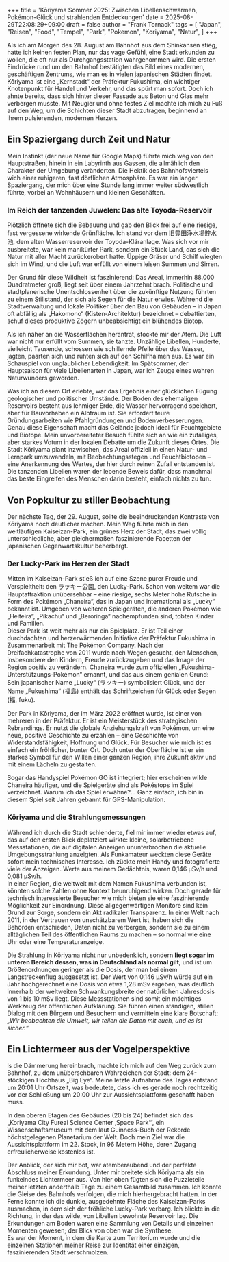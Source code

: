 +++
title = 'Kōriyama Sommer 2025: Zwischen Libellenschwärmen, Pokémon-Glück und strahlenden Entdeckungen'
date = 2025-08-29T22:08:29+09:00
draft = false
author = "Frank Tornack"
tags = [
    "Japan",
    "Reisen",
    "Food",
    "Tempel",
    "Park",
    "Pokemon",
    "Koriyama",
    "Natur",
]
+++

Als ich am Morgen des 28. August am Bahnhof aus dem Shinkansen stieg, hatte ich keinen festen Plan, nur das vage Gefühl, eine Stadt erkunden zu wollen, die oft nur als Durchgangsstation wahrgenommen wird. Die ersten Eindrücke rund um den Bahnhof bestätigten das Bild eines modernen, geschäftigen Zentrums, wie man es in vielen japanischen Städten findet. Kōriyama ist eine „Kernstadt“ der Präfektur Fukushima, ein wichtiger Knotenpunkt für Handel und Verkehr, und das spürt man sofort. Doch ich ahnte bereits, dass sich hinter dieser Fassade aus Beton und Glas mehr verbergen musste. Mit Neugier und ohne festes Ziel machte ich mich zu Fuß auf den Weg, um die Schichten dieser Stadt abzutragen, beginnend an ihrem pulsierenden, modernen Herzen.

## Ein Spaziergang durch Zeit und Natur
Mein Instinkt (der neue Name für Google Maps) führte mich weg von den Hauptstraßen, hinein in ein Labyrinth aus Gassen, die allmählich den Charakter der Umgebung veränderten. Die Hektik des Bahnhofsviertels wich einer ruhigeren, fast dörflichen Atmosphäre. Es war ein langer Spaziergang, der mich über eine Stunde lang immer weiter südwestlich führte, vorbei an Wohnhäusern und kleinen Geschäften.

### Im Reich der tanzenden Juwelen: Das alte Toyoda-Reservoir
Plötzlich öffnete sich die Bebauung und gab den Blick frei auf eine riesige, fast vergessene wirkende Grünfläche. Ich stand vor dem 旧豊田浄水場貯水池, dem alten Wasserreservoir der Toyoda-Kläranlage. Was sich vor mir ausbreitete, war kein manikürter Park, sondern ein Stück Land, das sich die Natur mit aller Macht zurückerobert hatte. Üppige Gräser und Schilf wiegten sich im Wind, und die Luft war erfüllt von einem leisen Summen und Sirren.

Der Grund für diese Wildheit ist faszinierend: Das Areal, immerhin 88.000 Quadratmeter groß, liegt seit über einem Jahrzehnt brach. Politische und stadtplanerische Unentschlossenheit über die zukünftige Nutzung führten zu einem Stillstand, der sich als Segen für die Natur erwies. Während die Stadtverwaltung und lokale Politiker über den Bau von Gebäuden – in Japan oft abfällig als „Hakomono“ (Kisten-Architektur) bezeichnet – debattierten, schuf dieses produktive Zögern unbeabsichtigt ein blühendes Biotop.

Als ich näher an die Wasserflächen herantrat, stockte mir der Atem. Die Luft war nicht nur erfüllt vom Summen, sie tanzte. Unzählige Libellen, Hunderte, vielleicht Tausende, schossen wie schillernde Pfeile über das Wasser, jagten, paarten sich und ruhten sich auf den Schilfhalmen aus. Es war ein Schauspiel von unglaublicher Lebendigkeit. Im Spätsommer, der Hauptsaison für viele Libellenarten in Japan, war ich Zeuge eines wahren Naturwunders geworden.

Was ich an diesem Ort erlebte, war das Ergebnis einer glücklichen Fügung geologischer und politischer Umstände. Der Boden des ehemaligen Reservoirs besteht aus lehmiger Erde, die Wasser hervorragend speichert, aber für Bauvorhaben ein Albtraum ist. Sie erfordert teure Gründungsarbeiten wie Pfahlgründungen und Bodenverbesserungen. Genau diese Eigenschaft macht das Gelände jedoch ideal für Feuchtgebiete und Biotope. Mein unvorbereiteter Besuch fühlte sich an wie ein zufälliges, aber starkes Votum in der lokalen Debatte um die Zukunft dieses Ortes. Die Stadt Kōriyama plant inzwischen, das Areal offiziell in einen Natur- und Lernpark umzuwandeln, mit Beobachtungsstegen und Feuchtbiotopen – eine Anerkennung des Wertes, der hier durch reinen Zufall entstanden ist. Die tanzenden Libellen waren der lebende Beweis dafür, dass manchmal das beste Eingreifen des Menschen darin besteht, einfach nichts zu tun.

## Von Popkultur zu stiller Beobachtung
Der nächste Tag, der 29. August, sollte die beeindruckenden Kontraste von Kōriyama noch deutlicher machen. Mein Weg führte mich in den weitläufigen Kaiseizan-Park, ein grünes Herz der Stadt, das zwei völlig unterschiedliche, aber gleichermaßen faszinierende Facetten der japanischen Gegenwartskultur beherbergt.

### Der Lucky-Park im Herzen der Stadt
Mitten im Kaiseizan-Park stieß ich auf eine Szene purer Freude und Verspieltheit: den ラッキー公園, den Lucky-Park. Schon von weitem war die Hauptattraktion unübersehbar – eine riesige, sechs Meter hohe Rutsche in Form des Pokémon „Chaneira“, das in Japan und international als „Lucky“ bekannt ist. Umgeben von weiteren Spielgeräten, die anderen Pokémon wie „Heiteira“, „Pikachu“ und „Beroringa“ nachempfunden sind, tobten Kinder und Familien.  
Dieser Park ist weit mehr als nur ein Spielplatz. Er ist Teil einer durchdachten und herzerwärmenden Initiative der Präfektur Fukushima in Zusammenarbeit mit The Pokémon Company. Nach der Dreifachkatastrophe von 2011 wurde nach Wegen gesucht, den Menschen, insbesondere den Kindern, Freude zurückzugeben und das Image der Region positiv zu verändern. Chaneira wurde zum offiziellen „Fukushima-Unterstützungs-Pokémon“ ernannt, und das aus einem genialen Grund: Sein japanischer Name „Lucky“ (ラッキー) symbolisiert Glück, und der Name „Fukushima“ (福島) enthält das Schriftzeichen für Glück oder Segen (福, fuku).

Der Park in Kōriyama, der im März 2022 eröffnet wurde, ist einer von mehreren in der Präfektur. Er ist ein Meisterstück des strategischen Rebrandings. Er nutzt die globale Anziehungskraft von Pokémon, um eine neue, positive Geschichte zu erzählen – eine Geschichte von Widerstandsfähigkeit, Hoffnung und Glück. Für Besucher wie mich ist es einfach ein fröhlicher, bunter Ort. Doch unter der Oberfläche ist er ein starkes Symbol für den Willen einer ganzen Region, ihre Zukunft aktiv und mit einem Lächeln zu gestalten.

Sogar das Handyspiel Pokémon GO ist integriert; hier erscheinen wilde Chaneira häufiger, und die Spielgeräte sind als Pokéstops im Spiel verzeichnet. Warum ich das Spiel erwähne?... Ganz einfach, ich bin in diesem Spiel seit Jahren gebannt für GPS-Manipulation.

### Kōriyama und die Strahlungsmessungen
Während ich durch die Stadt schlenderte, fiel mir immer wieder etwas auf, das auf den ersten Blick deplatziert wirkte: kleine, solarbetriebene Messstationen, die auf digitalen Anzeigen ununterbrochen die aktuelle Umgebungsstrahlung anzeigten. Als Funkamateur weckten diese Geräte sofort mein technisches Interesse. Ich zückte mein Handy und fotografierte viele der Anzeigen. Werte aus meinem Gedächtnis, waren 0,146 µSv/h und 0,081 µSv/h.  
In einer Region, die weltweit mit dem Namen Fukushima verbunden ist, könnten solche Zahlen ohne Kontext beunruhigend wirken. Doch gerade für technisch interessierte Besucher wie mich bieten sie eine faszinierende Möglichkeit zur Einordnung. Diese allgegenwärtigen Monitore sind kein Grund zur Sorge, sondern ein Akt radikaler Transparenz. In einer Welt nach 2011, in der Vertrauen von unschätzbarem Wert ist, haben sich die Behörden entschieden, Daten nicht zu verbergen, sondern sie zu einem alltäglichen Teil des öffentlichen Raums zu machen – so normal wie eine Uhr oder eine Temperaturanzeige.

Die Strahlung in Kōriyama nicht nur unbedenklich, sondern **liegt sogar im unteren Bereich dessen, was in Deutschland als normal gilt**, und ist um Größenordnungen geringer als die Dosis, der man bei einem Langstreckenflug ausgesetzt ist. Der Wert von 0,146 µSv/h würde auf ein Jahr hochgerechnet eine Dosis von etwa 1,28 mSv ergeben, was deutlich innerhalb der weltweiten Schwankungsbreite der natürlichen Jahresdosis von 1 bis 10 mSv liegt. Diese Messstationen sind somit ein mächtiges Werkzeug der öffentlichen Aufklärung. Sie führen einen ständigen, stillen Dialog mit den Bürgern und Besuchern und vermitteln eine klare Botschaft: *„Wir beobachten die Umwelt, wir teilen die Daten mit euch, und es ist sicher.“*

## Ein Lichtermeer aus der Vogelperspektive
ls die Dämmerung hereinbrach, machte ich mich auf den Weg zurück zum Bahnhof, zu dem unübersehbaren Wahrzeichen der Stadt: dem 24-stöckigen Hochhaus „Big Eye“. Meine letzte Aufnahme des Tages entstand um 20:01 Uhr Ortszeit, was bedeutete, dass ich es gerade noch rechtzeitig vor der Schließung um 20:00 Uhr zur Aussichtsplattform geschafft haben muss.

In den oberen Etagen des Gebäudes (20 bis 24) befindet sich das „Koriyama City Fureai Science Center ‚Space Park‘“, ein Wissenschaftsmuseum mit dem laut Guinness-Buch der Rekorde höchstgelegenen Planetarium der Welt. Doch mein Ziel war die Aussichtsplattform im 22. Stock, in 96 Metern Höhe, deren Zugang erfreulicherweise kostenlos ist.

Der Anblick, der sich mir bot, war atemberaubend und der perfekte Abschluss meiner Erkundung. Unter mir breitete sich Kōriyama als ein funkelndes Lichtermeer aus. Von hier oben fügten sich die Puzzleteile meiner letzten anderthalb Tage zu einem Gesamtbild zusammen. Ich konnte die Gleise des Bahnhofs verfolgen, die mich hierhergebracht hatten. In der Ferne konnte ich die dunkle, ausgedehnte Fläche des Kaiseizan-Parks ausmachen, in dem sich der fröhliche Lucky-Park verbarg. Ich blickte in die Richtung, in der das wilde, von Libellen bewohnte Reservoir lag. Die Erkundungen am Boden waren eine Sammlung von Details und einzelnen Momenten gewesen; der Blick von oben war die Synthese.  
Es war der Moment, in dem die Karte zum Territorium wurde und die einzelnen Stationen meiner Reise zur Identität einer einzigen, faszinierenden Stadt verschmolzen.


